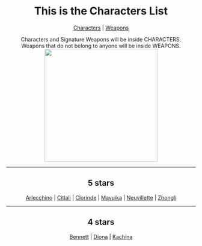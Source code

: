 <body>
  <div align="center">
    <h1>This is the Characters List</h1><p></p>
<a href="">Characters</a> | <a href="">Weapons</a><p></p>
Characters and Signature Weapons will be inside CHARACTERS.<br>
Weapons that do not belong to anyone will be inside WEAPONS.<br>
<img src="https://i.imgur.com/YgOJ9yy.png" widht=200 height=300>
<hr>
<h2>5 stars</h2>
<a href="https://github.com/lihgrandini/characterstp/tree/main/Characters/Arlecchino">Arlecchino</a> | <a href="https://github.com/lihgrandini/characterstp/tree/main/Characters/Citlali">Citlali</a> | <a href="https://github.com/lihgrandini/characterstp/tree/main/Characters/Clorinde">Clorinde</a> | <a href="https://github.com/lihgrandini/characterstp/tree/main/Characters/Mavuika">Mavuika</a> | <a href="https://github.com/lihgrandini/characterstp/tree/main/Characters/Neuvillette">Neuvillette</a> | <a href="https://github.com/lihgrandini/characterstp/tree/main/Characters/Zhongli">Zhongli</a>
<hr>
<h2>4 stars</h2>
<a href="https://github.com/lihgrandini/characterstp/tree/main/Characters/Bennett">Bennett</a> | <a href="https://github.com/lihgrandini/characterstp/tree/main/Characters/Diona">Diona</a> | <a href="https://github.com/lihgrandini/characterstp/tree/main/Characters/Kachina">Kachina</a>
</body>
